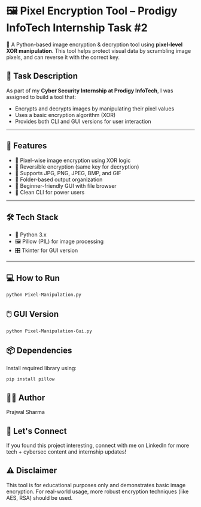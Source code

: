 # 🖼️ Pixel Encryption Tool – Prodigy InfoTech Internship Task #2
 🔐 A Python-based image encryption & decryption tool using **pixel-level XOR manipulation**. This tool helps protect visual data by scrambling image pixels, and can reverse it with the correct key.
## 📜 Task Description
As part of my **Cyber Security Internship at Prodigy InfoTech**, I was assigned to build a tool that:
- Encrypts and decrypts images by manipulating their pixel values
- Uses a basic encryption algorithm (XOR)
- Provides both CLI and GUI versions for user interaction
---
## 🚀 Features
- 🔸 Pixel-wise image encryption using XOR logic
- 🔸 Reversible encryption (same key for decryption)
- 🔸 Supports JPG, PNG, JPEG, BMP, and GIF
- 🔸 Folder-based output organization
- 🔸 Beginner-friendly GUI with file browser
- 🔸 Clean CLI for power users
---
## 🛠️ Tech Stack
- 🐍 Python 3.x
- 🖼️ Pillow (PIL) for image processing
- 🎛️ Tkinter for GUI version
---
## 💻 How to Run

```bash
python Pixel-Manipulation.py
```
## 🖱️ GUI Version
```bash
python Pixel-Manipulation-Gui.py
```
## 📦 Dependencies
Install required library using:
```bash
pip install pillow

```
## 👨‍💻 Author
Prajwal Sharma 

## 📢 Let's Connect
If you found this project interesting, connect with me on LinkedIn for more tech + cybersec content and internship updates!

## ⚠️ Disclaimer
This tool is for educational purposes only and demonstrates basic image encryption. For real-world usage, more robust encryption techniques (like AES, RSA) should be used.


